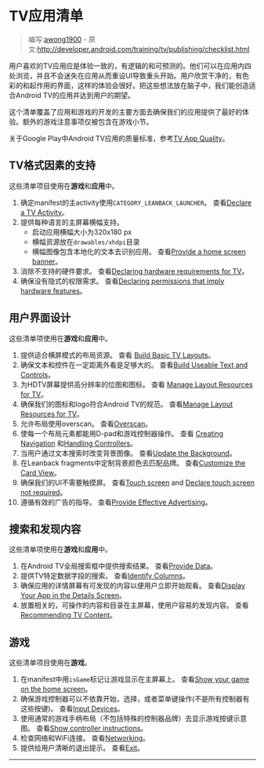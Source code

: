 <!-- # TV Apps Checklist -->
# TV应用清单

> 编写:[awong1900](https://github.com/awong1900) - 原文:http://developer.android.com/training/tv/publishing/checklist.html

<!-- Users enjoy the TV app experience when it is consistent, logical, and predictable. They should be able to navigate within your app and throughout Android TV without getting lost or having to "reset" the UI and start over. Users appreciate clear, colorful, and functional interfaces that make the experience magical. With these ideas in mind, you can create an app that fits nicely in Android TV and performs as users expect. -->

用户喜欢的TV应用应是体验一致的，有逻辑的和可预测的。他们可以在应用内四处浏览，并且不会迷失在应用从而重设UI导致重头开始。用户欣赏干净的，有色彩的和起作用的界面，这样的体验会很好。把这些想法放在脑子中，我们能创造适合Android TV的应用并达到用户的期望。

<!-- This checklist covers the main aspects of development for both apps and games and provides guidelines to ensure that your app provides the best possible experience. Additional considerations for games only are covered in the Games section. -->

这个清单覆盖了应用和游戏的开发的主要方面去确保我们的应用提供了最好的体验。额外的游戏注意事项仅被包含在游戏小节。

<!-- For criteria that qualify an Android TV app on Google Play, see TV App Quality. -->
关于Google Play中Android TV应用的质量标准，参考[TV App Quality](http://developer.android.com/distribute/essentials/quality/tv.html)。

<!-- ## TV Form Factor Support ## -->
## TV格式因素的支持

<!-- These checklist items apply to **Games** and **Apps**. -->
这些清单项目使用在**游戏**和**应用**中。

<!-- 
1. Identify the main TV activity with the CATEGORY_LEANBACK_LAUNCHER filter in the manifest.  
See Declare a TV Activity.
2. Provide a home screen banner for each language supported by your app
	- Launcher app banner measures 320x180 px
	- Banner resource is located in the drawables/xhdpi directory
 	- Banner image includes localized text to identify the app.  
	See Provide a home screen banner.
3. Eliminate requirements for unsupported hardware in your app.  
See Declaring hardware requirements for TV.
4. Ensure permissions do not imply hardware requirements  
See Declaring permissions that imply hardware features.
-->

1. 确定manifest的主activity使用`CATEGORY_LEANBACK_LAUNCHER`。
	查看[Declare a TV Activity](http://developer.android.com/training/tv/start/start.html#tv-activity)。
2. 提供每种语言的主屏幕横幅支持。
    - 启动应用横幅大小为320x180 px 
    - 横幅资源放在`drawables/xhdpi`目录
    - 横幅图像包含本地化的文本去识别应用。
    查看[Provide a home screen banner](http://developer.android.com/training/tv/start/start.html#banner)。
3. 消除不支持的硬件要求。
    查看[Declaring hardware requirements for TV](http://developer.android.com/training/tv/start/hardware.html#declare-hardware-requirements)。
4. 确保没有隐式的权限需求。
    查看[Declaring permissions that imply hardware features](http://developer.android.com/training/tv/start/hardware.html#hardware-permissions)。

<!-- ## User Interface Design ## -->
## 用户界面设计

<!-- These checklist items apply to **Games** and **Apps**. -->
这些清单项使用在**游戏**和**应用**中。

<!-- 
1. Provide appropriate layout resources for landscape mode. 
See [Build Basic TV Layouts]().
2. Ensure that text and controls are large enough to be visible from a distance.  
See Build Useable Text and Controls.
3. Provide high-resolution bitmaps and icons for HDTV screens.  
See Manage Layout Resources for TV.
4. Make sure your icons and logo conform to Android TV specifications.  
See Manage Layout Resources for TV.
5. Allow for overscan in your layout.  
See Overscan.
6. Make every UI element work with both D-pad and game controllers.  
See Creating Navigation and Handling Controllers.
7. Change the background image as users browse through content.  
See Update the Background.
8. Customize the background color to match your branding in Leanback fragments.  
See Customize the Card View.
9. Ensure that your UI does not require a touch screen.  
See Touch screen and Declare touch screen not required.
10. Follow guidelines for effective advertising.  
See Provide Effective Advertising.
-->

1. 提供适合横屏模式的布局资源。
	查看 [Build Basic TV Layouts](http://developer.android.com/training/tv/start/layouts.html#structure)。
2. 确保文本和控件在一定距离外看是足够大的。
	查看[Build Useable Text and Controls](http://developer.android.com/training/tv/start/layouts.html#visibility)。
3. 为HDTV屏幕提供高分辨率的位图和图标。
	查看 [Manage Layout Resources for TV](http://developer.android.com/design/tv/patterns.html#icons)。
4. 确保我们的图标和logo符合Android TV的规范。
	查看[Manage Layout Resources for TV](http://developer.android.com/design/tv/patterns.html#icons)。
5. 允许布局使用overscan。
	查看[Overscan](http://developer.android.com/training/tv/start/layouts.html#overscan)。
6. 使每一个布局元素都能用D-pad和游戏控制器操作。
	查看 [Creating Navigation](http://developer.android.com/training/tv/start/navigation.html) 和[Handling Controllers](http://developer.android.com/training/tv/start/navigation.html)。
7. 当用户通过文本搜索时改变背景图像。
	查看[Update the Background](http://developer.android.com/training/tv/playback/browse.html#background)。
8. 在Leanback fragments中定制背景颜色去匹配品牌。
	查看[Customize the Card View](http://developer.android.com/training/tv/playback/card.html#background)。
9. 确保我们的UI不需要触摸屏。
	查看[Touch screen](http://developer.android.com/training/tv/start/hardware.html#no-touchscreen) and [Declare touch screen not required](http://developer.android.com/training/tv/start/start.html#no-touchscreen)。
10. 遵循有效的广告的指导。
	查看[Provide Effective Advertising](http://developer.android.com/training/tv/start/layouts.html#advertising)。

<!-- ## Search and Content Discovery ## -->
## 搜索和发现内容

<!-- These checklist items apply to **Games** and **Apps**. -->
这些清单项使用在**游戏**和**应用**中。

<!-- 
1. Provide search results from your app in the Android TV global search box.  
See Provide Data.
2. Provide TV-specific data fields for search.  
See Identify Columns.
3. Make sure your app presents discovered content in a details screen that lets the user start watching the content immediately.  
See Display Your App in the Details Screen.
4. Put relevant, actionable content and categories on the main screen, making it easy to discover content.  
See Recommending TV Content.
-->

1. 在Android TV全局搜索框中提供搜索结果。
	查看[Provide Data](http://developer.android.com/training/tv/discovery/searchable.html#provide)。
2. 提供TV特定数据字段的搜索。
	查看[Identify Columns](http://developer.android.com/training/tv/discovery/searchable.html#columns)。
3. 确保应用的详情屏幕有可发现的内容以便用户立即开始观看。
	查看[Display Your App in the Details Screen](http://developer.android.com/training/tv/discovery/searchable.html#details)。
4. 放置相关的，可操作的内容和目录在主屏幕，使用户容易的发现内容。
	查看[Recommending TV Content](http://developer.android.com/training/tv/discovery/recommendations.html)。

<!-- ## Games ## -->
## 游戏

<!-- These checklist items apply to **Games**. -->
这些清单项目使用在**游戏**。

<!-- 
1. Show your game on the home screen with the isGame flag in the manifest.  
See Show your game on the home screen.
2. Make sure game controller support does not depend upon the Start, Select, or Menu buttons (not all controllers have these).  
See Input Devices.
3. Use a generic gamepad graphic (without specific controller branding) to show game button mappings.  
See Show controller instructions.
4. Check for both ethernet and WiFi connectivity.  
See Networking.
5. Provide users with a clean exit.  
See Exit. and Apps.
-->

1. 在manifest中用`isGame`标记让游戏显示在主屏幕上。
	查看[Show your game on the home screen](http://developer.android.com/training/tv/games/index.html#Launcher)。
2. 确保游戏控制器可以不依靠开始，选择，或者菜单键操作(不是所有控制器有这些按键)。
	查看[Input Devices](http://developer.android.com/training/tv/games/index.html#control)。
3. 使用通常的游戏手柄布局（不包括特殊的控制器品牌）去显示游戏按键示意图。
	查看[Show controller instructions](http://developer.android.com/training/tv/games/index.html#ControllerHelp)。
4. 检查网络和WiFi连接。
	查看[Networking](http://developer.android.com/training/tv/games/index.html#networking)。
5. 提供给用户清晰的退出提示。
	查看[Exit](http://developer.android.com/training/tv/games/index.html#exit)。

----------------

